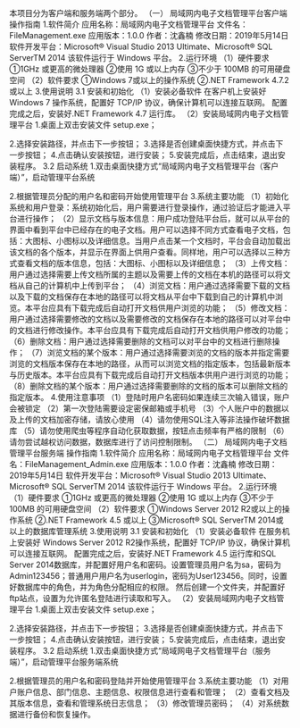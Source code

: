 本项目分为客户端和服务端两个部分。
（一）
局域网内电子文档管理平台客户端 操作指南
1.软件简介
应用名称：局域网内电子文档管理平台
文件名：FileManagement.exe
应用版本：1.0.0
作者：沈鑫楠
修改日期：2019年5月14日
软件开发平台：Microsoft® Visual Studio 2013 Ultimate、Microsoft® SQL ServerTM 2014 
该软件运行于 Windows 平台。
2.运行环境
（1）硬件要求 
①1GHz 或更高的微处理器 
②使用 1G 或以上内存 
③不少于 100MB 的可用硬盘空间 
（2）软件要求 
①Windows 7或以上的操作系统 
②.NET Framework 4.7.2 或以上 
3.使用说明
3.1 安装和初始化
（1）安装必备软件
在客户机上安装好 Windows 7 操作系统，配置好 TCP/IP 协议，确保计算机可以连接互联网。 
配置完成之后，安装好.NET Framework 4.7 运行库。 
（2）安装局域网内电子文档管理平台
1.桌面上双击安装文件 setup.exe；
 
2.选择安装路径，并点击下一步按钮；
3.选择是否创建桌面快捷方式，并点击下一步按钮；
4.点击确认安装按钮，进行安装；
5.安装完成后，点击结束，退出安装程序。
3.2 启动系统
1.双击桌面快捷方式“局域网内电子文档管理平台（客户端）”，启动管理平台系统
 
2.根据管理员分配的用户名和密码开始使用管理平台
3.系统主要功能
（1）初始化系统和用户登录：系统初始化后，用户需要进行登录操作，通过验证后才能进入平台进行操作；
（2）显示文档与版本信息：用户成功登陆平台后，就可以从平台的界面中看到平台中已经存在的电子文档。用户可以选择不同方式查看电子文档，包括：大图标、小图标以及详细信息。当用户点击某一个文档时，平台会自动加载出该文档的各个版本，并显示在界面上供用户查看。同样地，用户可以选择以三种方式查看文档的版本信息，包括：大图标、小图标以及详细信息；
（3）上传文档：用户通过选择需要上传文档所属的主题以及需要上传的文档在本机的路径可以将文档从自己的计算机中上传到平台；
（4）浏览文档：用户通过选择需要下载的文档以及下载的文档保存在本地的路径可以将文档从平台中下载到自己的计算机中浏览。本平台应具有下载完成后自动打开文档供用户浏览的功能；
（5）修改文档：用户通过选择需要修改的文档以及需要修改的文档保存在本地的路径可以对平台中的文档进行修改操作。本平台应具有下载完成后自动打开文档供用户修改的功能；
（6）删除文档：用户通过选择需要删除的文档可以对平台中的文档进行删除操作；
（7）浏览文档的某个版本：用户通过选择需要浏览的文档的版本并指定需要浏览的文档版本保存在本地的路径，从而可以浏览文档的指定版本，包括最新版本与历史版本。本平台应具有下载完成后自动打开文档版本供用户进行浏览的功能；
（8）删除文档的某个版本：用户通过选择需要删除的文档的版本可以删除文档的指定版本。
4.使用注意事项
（1）登陆时用户名密码如果连续三次输入错误，账户会被锁定
（2）第一次登陆需要设定密保邮箱或手机号
（3）个人账户中的数据以及上传的文档加密存储，请放心使用
（4）请勿使用SQL注入等非法操作破坏数据库
（5）请勿使用爬虫等程序自动化获取数据，按钮点击频率有严格的限制
（6）请勿尝试越权访问数据，数据库进行了访问控制限制。
（二）
局域网内电子文档管理平台服务端 操作指南
1.软件简介
应用名称：局域网内电子文档管理平台
文件名：FileManagement_Admin.exe
应用版本：1.0.0
作者：沈鑫楠
修改日期：2019年5月14日
软件开发平台：Microsoft® Visual Studio 2013 Ultimate、Microsoft® SQL ServerTM 2014 
该软件运行于 Windows 平台。
2.运行环境
（1）硬件要求 
①1GHz 或更高的微处理器 
②使用 1G 或以上内存 
③不少于 100MB 的可用硬盘空间 
（2）软件要求 
①Windows Server 2012 R2或以上的操作系统 
②.NET Framework 4.5 或以上 
③Microsoft® SQL ServerTM 2014或以上的数据库管理系统
3.使用说明
3.1 安装和初始化
（1）安装必备软件
在服务机上安装好 Windows Server 2012 R2操作系统，配置好 TCP/IP 协议，确保计算机可以连接互联网。 
配置完成之后，安装好.NET Framework 4.5 运行库和SQL Server 2014数据库，并配置好用户名和密码。设置管理员用户名为sa，密码为Admin123456；普通用户用户名为userlogin，密码为User123456。同时，设置好数据库中的角色，并为角色分配相应的权限。
然后创建一个文件夹，并配置好ftp站点，设置为允许匿名登陆进行读取和写入。
（2）安装局域网内电子文档管理平台
1.桌面上双击安装文件 setup.exe；
 
2.选择安装路径，并点击下一步按钮；
3.选择是否创建桌面快捷方式，并点击下一步按钮；
4.点击确认安装按钮，进行安装；
5.安装完成后，点击结束，退出安装程序。
3.2 启动系统
1.双击桌面快捷方式“局域网电子文档管理平台（服务端）”，启动管理平台服务端系统
 
2.根据管理员的用户名和密码登陆并开始使用管理平台
3.系统主要功能
（1）对用户账户信息、部门信息、主题信息、权限信息进行查看和管理；
（2）查看文档及其版本信息，查看和管理系统日志信息；
（3）修改管理员密码；
（4）对系统数据进行备份和恢复操作。


